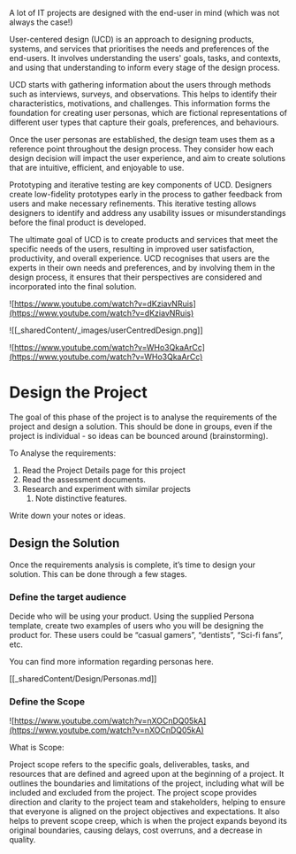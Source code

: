 A lot of IT projects are designed with the end-user in mind (which was not always the case!) 

User-centered design (UCD) is an approach to designing products, systems, and services that prioritises the needs and preferences of the end-users. It involves understanding the users' goals, tasks, and contexts, and using that understanding to inform every stage of the design process.

UCD starts with gathering information about the users through methods such as interviews, surveys, and observations. This helps to identify their characteristics, motivations, and challenges. This information forms the foundation for creating user personas, which are fictional representations of different user types that capture their goals, preferences, and behaviours.

Once the user personas are established, the design team uses them as a reference point throughout the design process. They consider how each design decision will impact the user experience, and aim to create solutions that are intuitive, efficient, and enjoyable to use.

Prototyping and iterative testing are key components of UCD. Designers create low-fidelity prototypes early in the process to gather feedback from users and make necessary refinements. This iterative testing allows designers to identify and address any usability issues or misunderstandings before the final product is developed.

The ultimate goal of UCD is to create products and services that meet the specific needs of the users, resulting in improved user satisfaction, productivity, and overall experience. UCD recognises that users are the experts in their own needs and preferences, and by involving them in the design process, it ensures that their perspectives are considered and incorporated into the final solution.

![https://www.youtube.com/watch?v=dKziavNRuis](https://www.youtube.com/watch?v=dKziavNRuis)

![[_sharedContent/_images/userCentredDesign.png]]

![https://www.youtube.com/watch?v=WHo3QkaArCc](https://www.youtube.com/watch?v=WHo3QkaArCc)

# Design the Project

The goal of this phase of the project is to analyse the requirements of the project and design a solution. This should be done in groups, even if the project is individual - so ideas can be bounced around (brainstorming).

To Analyse the requirements:

1. Read the Project Details page for this project
2. Read the assessment documents.
3. Research and experiment with similar projects
    1. Note distinctive features.

Write down your notes or ideas.

## Design the Solution

Once the requirements analysis is complete, it’s time to design your solution. This can be done through a few stages.

### Define the target audience

Decide who will be using your product. Using the supplied Persona template, create two examples of users who you will be designing the product for. These users could be “casual gamers”, “dentists”, “Sci-fi fans”, etc.

You can find more information regarding personas here.

[[_sharedContent/Design/Personas.md]]

### Define the Scope

![https://www.youtube.com/watch?v=nXOCnDQ05kA](https://www.youtube.com/watch?v=nXOCnDQ05kA)

What is Scope:

Project scope refers to the specific goals, deliverables, tasks, and resources that are defined and agreed upon at the beginning of a project. It outlines the boundaries and limitations of the project, including what will be included and excluded from the project. The project scope provides direction and clarity to the project team and stakeholders, helping to ensure that everyone is aligned on the project objectives and expectations. It also helps to prevent scope creep, which is when the project expands beyond its original boundaries, causing delays, cost overruns, and a decrease in quality.